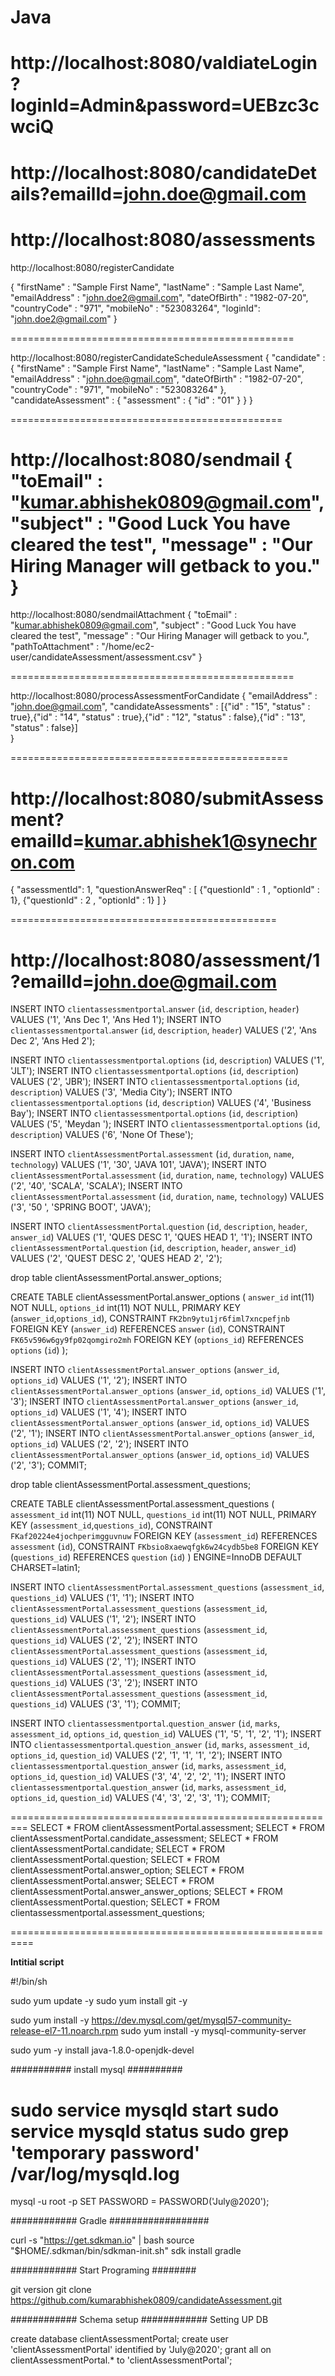 
 Java 
================================================= 
http://localhost:8080/valdiateLogin?loginId=Admin&password=UEBzc3cwciQ
=================================================
http://localhost:8080/candidateDetails?emailId=john.doe@gmail.com
=================================================
http://localhost:8080/assessments
=================================================

http://localhost:8080/registerCandidate

{
  "firstName" : "Sample First Name",
  "lastName" : "Sample Last Name",
  "emailAddress" : "john.doe2@gmail.com",
  "dateOfBirth" : "1982-07-20",
  "countryCode" : "971",
  "mobileNo" : "523083264",
  "loginId": "john.doe2@gmail.com"
}

=================================================

http://localhost:8080/registerCandidateScheduleAssessment
{
	 "candidate" : {
	  "firstName" : "Sample First Name",
	  "lastName" : "Sample Last Name",
	  "emailAddress" : "john.doe@gmail.com",
	  "dateOfBirth" : "1982-07-20",
	  "countryCode" : "971",
	  "mobileNo" : "523083264"
	},
	"candidateAssessment" : {
		"assessment" : {
			"id" : "01"
		}
	}
}

===============================================

http://localhost:8080/sendmail
{
	"toEmail" : "kumar.abhishek0809@gmail.com",
	"subject" : "Good Luck You have cleared the test",
	"message" : "Our Hiring Manager will getback to you."
}
===============================================

http://localhost:8080/sendmailAttachment
{
	"toEmail" : "kumar.abhishek0809@gmail.com",
	"subject" : "Good Luck You have cleared the test",
	"message" : "Our Hiring Manager will getback to you.",
	"pathToAttachment" : "/home/ec2-user/candidateAssessment/assessment.csv"
}

=================================================

http://localhost:8080/processAssessmentForCandidate 
{
   "emailAddress" : "john.doe@gmail.com",
    "candidateAssessments" : [{"id" : "15", "status" : true},{"id" : "14", "status" : true},{"id" : "12", "status" : false},{"id" : "13", "status" : false}]   
}

================================================

http://localhost:8080/submitAssessment?emailId=kumar.abhishek1@synechron.com
=================================================
{
 "assessmentId": 1,
 "questionAnswerReq"  : [
	{"questionId" : 1 , "optionId" : 1},
	{"questionId" : 2 , "optionId" : 1}
 ]
}

==============================================

http://localhost:8080/assessment/1?emailId=john.doe@gmail.com
================================================

 
INSERT INTO `clientassessmentportal`.`answer` (`id`, `description`, `header`) VALUES ('1', 'Ans Dec 1', 'Ans Hed 1');
INSERT INTO `clientassessmentportal`.`answer` (`id`, `description`, `header`) VALUES ('2', 'Ans Dec 2', 'Ans Hed 2');


INSERT INTO `clientassessmentportal`.`options` (`id`, `description`) VALUES ('1', 'JLT');
INSERT INTO `clientassessmentportal`.`options` (`id`, `description`) VALUES ('2', 'JBR');
INSERT INTO `clientassessmentportal`.`options` (`id`, `description`) VALUES ('3', 'Media City');
INSERT INTO `clientassessmentportal`.`options` (`id`, `description`) VALUES ('4', 'Business Bay');
INSERT INTO `clientassessmentportal`.`options` (`id`, `description`) VALUES ('5', 'Meydan ');
INSERT INTO `clientassessmentportal`.`options` (`id`, `description`) VALUES ('6', 'None Of These');

INSERT INTO `clientAssessmentPortal`.`assessment` (`id`, `duration`, `name`, `technology`) VALUES ('1', '30', 'JAVA 101', 'JAVA');
INSERT INTO `clientAssessmentPortal`.`assessment` (`id`, `duration`, `name`, `technology`) VALUES ('2', '40', 'SCALA', 'SCALA');
INSERT INTO `clientAssessmentPortal`.`assessment` (`id`, `duration`, `name`, `technology`) VALUES ('3', '50 ', 'SPRING BOOT', 'JAVA');

INSERT INTO `clientAssessmentPortal`.`question` (`id`, `description`, `header`, `answer_id`) VALUES ('1', 'QUES DESC 1', 'QUES HEAD 1', '1');
INSERT INTO `clientAssessmentPortal`.`question` (`id`, `description`, `header`, `answer_id`) VALUES ('2', 'QUEST DESC 2', 'QUES HEAD 2', '2');

drop table clientAssessmentPortal.answer_options;

CREATE TABLE clientAssessmentPortal.answer_options (
  `answer_id` int(11) NOT NULL,
  `options_id` int(11) NOT NULL,
  PRIMARY KEY (`answer_id`,`options_id`),
  CONSTRAINT `FK2bn9ytu1jr6fiml7xncpefjnb` FOREIGN KEY (`answer_id`) REFERENCES `answer` (`id`),
  CONSTRAINT `FK65v596w6gy9fp02qomgiro2mh` FOREIGN KEY (`options_id`) REFERENCES `options` (`id`)
);

INSERT INTO `clientAssessmentPortal`.`answer_options` (`answer_id`, `options_id`) VALUES ('1', '2');
INSERT INTO `clientAssessmentPortal`.`answer_options` (`answer_id`, `options_id`) VALUES ('1', '3');
INSERT INTO `clientAssessmentPortal`.`answer_options` (`answer_id`, `options_id`) VALUES ('1', '4');
INSERT INTO `clientAssessmentPortal`.`answer_options` (`answer_id`, `options_id`) VALUES ('2', '1');
INSERT INTO `clientAssessmentPortal`.`answer_options` (`answer_id`, `options_id`) VALUES ('2', '2');
INSERT INTO `clientAssessmentPortal`.`answer_options` (`answer_id`, `options_id`) VALUES ('2', '3');
COMMIT;

drop table clientAssessmentPortal.assessment_questions;

CREATE TABLE clientAssessmentPortal.assessment_questions (
  `assessment_id` int(11) NOT NULL,
  `questions_id` int(11) NOT NULL,
  PRIMARY KEY (`assessment_id`,`questions_id`),
   CONSTRAINT `FKaf20224e4jochperimgguvnuw` FOREIGN KEY (`assessment_id`) REFERENCES `assessment` (`id`),
  CONSTRAINT `FKbsio8xaewqfgk6w24cydb5be8` FOREIGN KEY (`questions_id`) REFERENCES `question` (`id`)
) ENGINE=InnoDB DEFAULT CHARSET=latin1;

INSERT INTO `clientAssessmentPortal`.`assessment_questions` (`assessment_id`, `questions_id`) VALUES ('1', '1');
INSERT INTO `clientAssessmentPortal`.`assessment_questions` (`assessment_id`, `questions_id`) VALUES ('1', '2');
INSERT INTO `clientAssessmentPortal`.`assessment_questions` (`assessment_id`, `questions_id`) VALUES ('2', '2');
INSERT INTO `clientAssessmentPortal`.`assessment_questions` (`assessment_id`, `questions_id`) VALUES ('2', '1');
INSERT INTO `clientAssessmentPortal`.`assessment_questions` (`assessment_id`, `questions_id`) VALUES ('3', '2');
INSERT INTO `clientAssessmentPortal`.`assessment_questions` (`assessment_id`, `questions_id`) VALUES ('3', '1');
COMMIT;

INSERT INTO `clientassessmentportal`.`question_answer` (`id`, `marks`, `assessment_id`, `options_id`, `question_id`) VALUES ('1', '5', '1', '2', '1');
INSERT INTO `clientassessmentportal`.`question_answer` (`id`, `marks`, `assessment_id`, `options_id`, `question_id`) VALUES ('2', '1', '1', '1', '2');
INSERT INTO `clientassessmentportal`.`question_answer` (`id`, `marks`, `assessment_id`, `options_id`, `question_id`) VALUES ('3', '4', '2', '2', '1');
INSERT INTO `clientassessmentportal`.`question_answer` (`id`, `marks`, `assessment_id`, `options_id`, `question_id`) VALUES ('4', '3', '2', '3', '1');
COMMIT;

=========================================================
SELECT * FROM clientAssessmentPortal.assessment;
SELECT * FROM clientAssessmentPortal.candidate_assessment;
SELECT * FROM clientAssessmentPortal.candidate;
SELECT * FROM clientAssessmentPortal.question;
SELECT * FROM clientAssessmentPortal.answer_option;
SELECT * FROM clientAssessmentPortal.answer;
SELECT * FROM clientAssessmentPortal.answer_answer_options;
SELECT * FROM clientAssessmentPortal.question;
SELECT * FROM clientassessmentportal.assessment_questions;

==========================================================

************Intitial script************

#!/bin/sh

sudo yum update -y
sudo yum install git -y

sudo yum install -y https://dev.mysql.com/get/mysql57-community-release-el7-11.noarch.rpm
sudo yum install -y mysql-community-server

sudo yum -y install java-1.8.0-openjdk-devel

###########   install mysql ##########

sudo service mysqld start
sudo service mysqld status
sudo grep 'temporary password' /var/log/mysqld.log
====
mysql -u root -p
SET PASSWORD = PASSWORD('July@2020');

############ Gradle ##################

curl -s "https://get.sdkman.io" | bash 
source "$HOME/.sdkman/bin/sdkman-init.sh"
sdk install gradle

############ Start Programing ########

git version
git clone https://github.com/kumarabhishek0809/candidateAssessment.git

############ Schema setup ############
Setting UP DB

 create database clientAssessmentPortal; 
 create user 'clientAssessmentPortal' identified by 'July@2020'; 
 grant all on clientAssessmentPortal.* to 'clientAssessmentPortal';
 